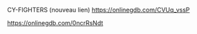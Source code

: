 CY-FIGHTERS (nouveau lien)
https://onlinegdb.com/CVUq_vssP


https://onlinegdb.com/0ncrRsNdt
<script src="//onlinegdb.com/embed/
//Supprimer ce qu'il y'a en haut
Au lancement du jeu, le joueur peut choisir d'affronter un autre joueur ou un adversaire contrôlé par l'ordinateur. Lors de la phase de sélection des personnages, on saisit un chiffre entre 1 et 8, correspondant au numéro du personnage souhaité. Un aperçu détaillé du personnage sélectionné est ensuite affiché, et l'on peut confirmer ou annuler ce choix.

En mode joueur contre joueur, la sélection se fait à tour de rôle, avec une indication claire de quel joueur doit choisir à chaque étape. Une fois que chaque équipe a sélectionné ses trois combattants, le combat peut commencer !

Le plateau de combat est affiché ligne par ligne : chaque ligne représente un combattant, avec son nom, sa position, ses points de vie, et sa barre d'action. L’équipe 1 est affichée en premier, suivie de l’équipe 2. Une bulle d’information affiche également la technique spéciale du combattant actif.

Enfin, les messages d'action apparaissent : le joueur doit choisir entre une attaque normale ou une capacité spéciale, puis sélectionner la position d’un allié à soigner ou d’un ennemi à attaquer, selon les capacités du combattant utilisé.

Le combat se termine lorsqu’une des deux équipes est entièrement mise K.O.
